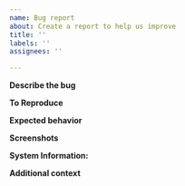 ```yaml
---
name: Bug report
about: Create a report to help us improve
title: ''
labels: ''
assignees: ''

---
```


**Describe the bug**
<!--- A clear and concise description of what the bug is. -->

**To Reproduce**
<!--- Steps to reproduce the behavior:
1. Go to '...'
2. Click on '....'
3. Scroll down to '....'
4. See error -->

**Expected behavior**
<!--- A clear and concise description of what you expected to happen. -->

**Screenshots**
<!--- If applicable, add screenshots to help explain your problem. -->

**System Information:**
<!--- Please copy-paste the specs of your system here. -->

**Additional context**
<!--- Add any other context about the problem here. -->
